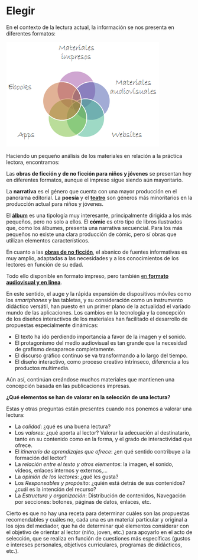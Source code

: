 # Elegir

En el contexto de la lectura actual, la información se nos presenta en diferentes formatos:


![](img/2013-09-24_0842.png)


Haciendo un pequeño análisis de los materiales en relación a la práctica lectora, encontramos:

Las **obras de ficción y de no ficción para niños y jóvenes** se presentan hoy en diferentes formatos, aunque el impreso sigue siendo aún mayoritario.

La **narrativa** es el género que cuenta con una mayor producción en el panorama editorial. La **poesía** y el **[teatro](http://www.lecturalab.org/story/Consejos-a-la-hora-de-elegir-una-historia-para-representar_2065)** son géneros más minoritarios en la producción actual para niños y jóvenes.

El **[álbum](http://www.lecturalab.org/story/Cmo-elegir-un-lbum-para-los-ms-pequeos_2244 "Cómo elegir un álbum para lo más pequeños")** es una tipología muy interesante, principalmente dirigida a los más pequeños, pero no solo a ellos. El **cómic** es otro tipo de libros ilustrados que, como los álbumes, presenta una narrativa secuencial. Para los más pequeños no existe una clara producción de cómic, pero sí obras que utilizan elementos característicos.

En cuanto a las **[obras de no ficción](http://www.lecturalab.org/story/Pautas-para-elegir-bien-libros-de-no-ficcin-documentales_1756 "Pautas para elegir bien libros de no ficción (documentales)")**, el abanico de fuentes informativas es muy amplio, adaptadas a las necesidades y a los conocimientos de los lectores en función de su edad.

Todo ello disponible en formato impreso, pero también [en **formato audiovisual y en línea**](http://www.lecturalab.org/story/Pautas-para-valorar-obras-multimedia-y-recursos-en-internet_2131 " Pautas para valorar obras multimedia y recursos en internet").

En este sentido, el auge y la rápida expansión de dispositivos móviles como los _smartphones_ y las tabletas, y su consideración como un instrumento didáctico versátil, han puesto en un primer plano de la actualidad el variado mundo de las aplicaciones. Los cambios en la tecnología y la concepción de los diseños interactivos de los materiales han facilitado el desarrollo de propuestas especialmente dinámicas:

*   El texto ha ido perdiendo importancia a favor de la imagen y el sonido.
*   El protagonismo del medio audiovisual es tan grande que la necesidad de grafismo desaparece completamente.
*   El discurso gráfico continuo se va transformando a lo largo del tiempo.
*   El diseño interactivo, como proceso creativo intrínseco, diferencia a los productos multimedia.

Aún así, continúan creándose muchos materiales que mantienen una concepción basada en las publicaciones impresas.

**¿Qué elementos se han de valorar en la selección de una lectura?**   
  
Estas y otras preguntas están presentes cuando nos ponemos a valorar una lectura:

*   La _calidad_: ¿qué es una buena lectura?
*   Los _valores_: ¿qué aporta al lector? Valorar la adecuación al destinatario, tanto en su contenido como en la forma, y el grado de interactividad que ofrece.
*   El _itinerario de aprendizajes que ofrece_: ¿en qué sentido contribuye a la formación del lector?
*   La _relación entre el texto y otros elementos_: la imagen, el sonido, vídeos, enlaces internos y externos,...
*   La _opinión de los lectores_: ¿qué les gusta?
*   Los _Responsables y propósito_: ¿quién está detrás de sus contenidos? ¿cuál es la intención del recurso?
*   La _Estructura y organización_: Distribución de contenidos, Navegación por secciones: botones, páginas de datos, enlaces, etc.

  

Cierto es que no hay una receta para determinar cuáles son las propuestas recomendables y cuáles no, cada una es un material particular y original a los ojos del mediador, que ha de determinar qué elementos considerar con el objetivo de orientar al lector (niño, joven, etc.) para apoyarlo en el acto de selección, que se realiza en función de cuestiones más específicas (gustos e intereses personales, objetivos curriculares, programas de didácticos, etc.).